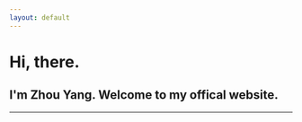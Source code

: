```yaml
---
layout: default
---
```


# Hi, there. 
<script language="javaScript"> 
now = new Date(),hour = now.getHours() 
if(hour < 6){document.write("# Good Midnight!")} 
else if (hour < 12){document.write("# Good Morning!")} 
else if (hour < 14){document.write("# Good Noon!")} 
else if (hour < 17){document.write("# Good Afternoon!")} 
else if (hour < 19){document.write("# Good Evening!")} 
else if (hour < 22){document.write("# Good Night!")} 
else {document.write("# Good Night!")} 
</script>

## I'm Zhou Yang. Welcome to my offical website.

***



